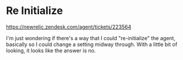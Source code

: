 # Re Initialize

https://newrelic.zendesk.com/agent/tickets/223564

I'm just wondering if there's a way that I could "re-initialize" the agent,
basically so I could change a setting midway through. With a little bit of
looking, it looks like the answer is no.
